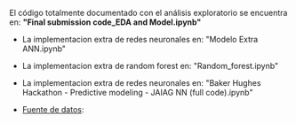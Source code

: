 El código totalmente documentado con el análisis exploratorio se encuentra en: **"Final submission code_EDA and Model.ipynb"**

* La implementacion extra de redes neuronales en: "Modelo Extra ANN.ipynb"
* La implementacion extra de random forest en: "Random_forest.ipynb"
* La implementacion extra de redes neuronales en: "Baker Hughes Hackathon - Predictive modeling - JAIAG NN (full code).ipynb"


* [Fuente de datos](https://www.kaggle.com/c/48fe736d-d85a-4e97-b362-5f045be3c5ec/data):
